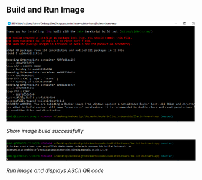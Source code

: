 ## Build and Run Image

![build_image](Image/build_image.png)

 *Show image build successfully*
 
![run_image](Image/run_image.png)

 *Run image and displays ASCII QR code*